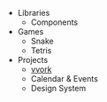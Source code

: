 <ul>
  <li>
    <span>Libraries</span>
    <ul>
      <li>Components</li>
    </ul>
  </li>
  <li>
    <span>Games</span>
    <ul>
      <li>Snake</li>
      <li>Tetris</li>
    </ul>
  </li>
  <li>
    <span>Projects</span>
    <ul>
      <li><a href="https://vvork-e1bd6.web.app/" target="_blank">vvork</a></li>
      <li> Calendar & Events</li>
      <li>Design System</li>
    </ul>
  </li>
</li>

<!---
devholiday/devholiday is a ✨ special ✨ repository because its `README.md` (this file) appears on your GitHub profile.
You can click the Preview link to take a look at your changes.
--->
